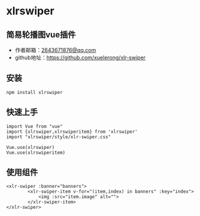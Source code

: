 xlrswiper
====
简易轮播图vue插件
-------
* 作者邮箱：2643671876@qq.com
* github地址：https://github.com/xuelerong/xlr-swiper

安装
-------
    npm install xlrswiper
    
快速上手
-------
    import Vue from "vue"
    import {xlrswiper,xlrswiperitem} from 'xlrswiper'
    import "xlrswiper/style/xlr-swiper.css"
    
    Vue.use(xlrswiper)
    Vue.use(xlrswiperitem)
    
使用组件
-------
    <xlr-swiper :banner="banners">
            <xlr-swiper-item v-for="(item,index) in banners" :key="index">
                <img :src="item.image" alt="">
            </xlr-swiper-item>
    </xlr-swiper>

   

